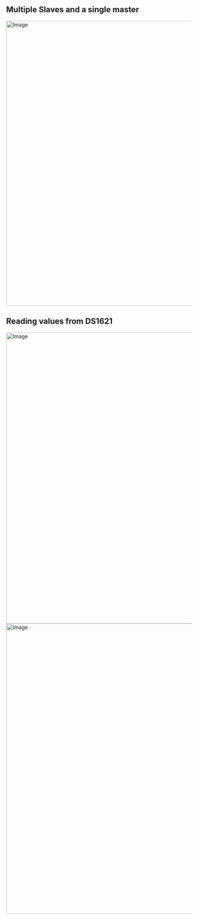 ## Multiple Slaves and a single master

<img width="1089" height="774" alt="Image" src="https://github.com/user-attachments/assets/43572a07-c703-4d6e-a4a1-7d35318d4137" />

## Reading values from DS1621

<img width="1305" height="790" alt="Image" src="https://github.com/user-attachments/assets/447cf015-9684-4bb6-a0a8-3ba05b9cfa75" />
<img width="1281" height="789" alt="Image" src="https://github.com/user-attachments/assets/dfad6004-1ef7-4103-83c2-8308dde98ea2" />
